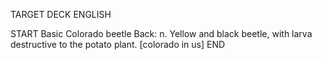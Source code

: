 TARGET DECK
ENGLISH

START
Basic
Colorado beetle
Back: n. Yellow and black beetle, with larva destructive to the potato plant. [colorado in us]
END

